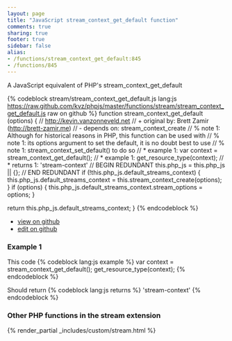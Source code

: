 ```yaml
---
layout: page
title: "JavaScript stream_context_get_default function"
comments: true
sharing: true
footer: true
sidebar: false
alias:
- /functions/stream_context_get_default:845
- /functions/845
---
```

<!-- Generated by Rakefile:build -->
A JavaScript equivalent of PHP's stream_context_get_default

{% codeblock stream/stream_context_get_default.js lang:js https://raw.github.com/kvz/phpjs/master/functions/stream/stream_context_get_default.js raw on github %}
function stream_context_get_default (options) {
  // http://kevin.vanzonneveld.net
  // +   original by: Brett Zamir (http://brett-zamir.me)
  // -    depends on: stream_context_create
  // %          note 1: Although for historical reasons in PHP, this function can be used with
  // %          note 1: its options argument to set the default, it is no doubt best to use
  // %          note 1: stream_context_set_default() to do so
  // *     example 1: var context = stream_context_get_default();
  // *     example 1: get_resource_type(context);
  // *     returns 1: 'stream-context'
  // BEGIN REDUNDANT
  this.php_js = this.php_js || {};
  // END REDUNDANT
  if (!this.php_js.default_streams_context) {
    this.php_js.default_streams_context = this.stream_context_create(options);
  }
  if (options) {
    this.php_js.default_streams_context.stream_options = options;
  }

  return this.php_js.default_streams_context;
}
{% endcodeblock %}

 - [view on github](https://github.com/kvz/phpjs/blob/master/functions/stream/stream_context_get_default.js)
 - [edit on github](https://github.com/kvz/phpjs/edit/master/functions/stream/stream_context_get_default.js)

### Example 1
This code
{% codeblock lang:js example %}
var context = stream_context_get_default();
get_resource_type(context);
{% endcodeblock %}

Should return
{% codeblock lang:js returns %}
'stream-context'
{% endcodeblock %}


### Other PHP functions in the stream extension
{% render_partial _includes/custom/stream.html %}
